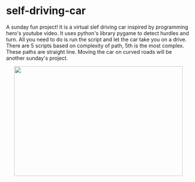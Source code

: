 # self-driving-car
A sunday fun project! It is a virtual slef driving car inspired by programming hero's youtube video.
It uses python's library pygame to detect hurdles and turn. 
All you need to do is run the script and let the car take you on a drive.
There are 5 scripts based on complexity of path, 5th is the most complex. These paths are straight line.
Moving the car on curved roads will be another sunday's project.
<p align="center">
 <img width="460" height="300" src="https://i.ibb.co/ByfDZpP/ezgif-com-gif-maker.gif">
</p>
